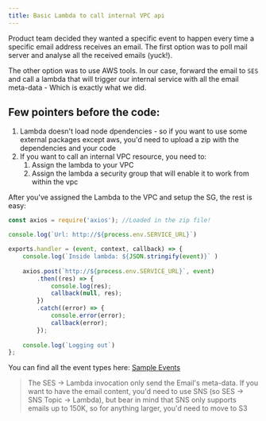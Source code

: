 ```yaml
---
title: Basic Lambda to call internal VPC api
---
```


Product team decided they wanted a specific event to happen every time a specific email address receives an email. The first option was to poll mail server and analyse all the received emails (yuck!). 

The other option was to use AWS tools. In our case, forward the email to `SES` and call a lambda that will trigger our internal service with all the email meta-data - Which is exactly what we did. 

## Few pointers before the code:

1. Lambda doesn't load node dpendencies - so if you want to use some external packages except aws, you'd need to upload a zip with the dependencies and your code
2. If you want to call an internal VPC resource, you need to:
   1. Assign the lambda to your VPC
   2. Assign the lambda a security group that will enable it to work from within the vpc

After you've assigned the Lambda to the VPC and setup the SG, the rest is easy:

```js
const axios = require('axios'); //Loaded in the zip file!

console.log(`Url: http://${process.env.SERVICE_URL}`)

exports.handler = (event, context, callback) => {
    console.log(`Inside lambda: ${JSON.stringify(event)}` )
    
    axios.post(`http://${process.env.SERVICE_URL}`, event)
        .then((res) => {
            console.log(res);
            callback(null, res);
        })
        .catch((error) => {
            console.error(error);
            callback(error);
        });
        
    console.log(`Logging out`)    
};

```

You can find all the event types here: [Sample Events](https://docs.aws.amazon.com/lambda/latest/dg/eventsources.html) 

> The SES -> Lambda invocation only send the Email's meta-data. If you want to have the email content, you'd need to use SNS (so SES -> SNS Topic -> Lambda), but bear in mind that SNS only supports emails up to 150K, so for anything larger, you'd need to move to S3
